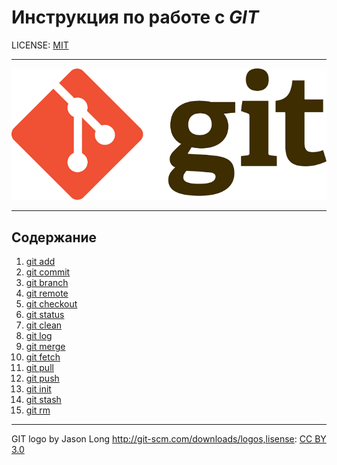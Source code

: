 # Инструкция по работе с _GIT_

LIСENSE: [MIT](./license.md)

---

![](./git-logo.png)

---

## Содержание

1. [git add](./add.md)
2. [git commit](./commit.md)
3. [git branch](./branch.md)
4. [git remote](./remote.md)
5. [git checkout](./checkout.md)
6. [git status](./status.md)
7. [git clean](./clean.md)
8. [git log](./log.md)
9. [git merge](./merge.md)
10. [git fetch](./fetch.md)
11. [git pull](./pull.md)
12. [git push](./push.md)
13. [git init](./init.md)
14. [git stash](./stash.md)
15. [git rm](./rm.md)

---

GIT logo by Jason Long <http://git-scm.com/downloads/logos,lisense>: [CC BY 3.0](https://creativecommons.org/licenses/by/3.0/)
